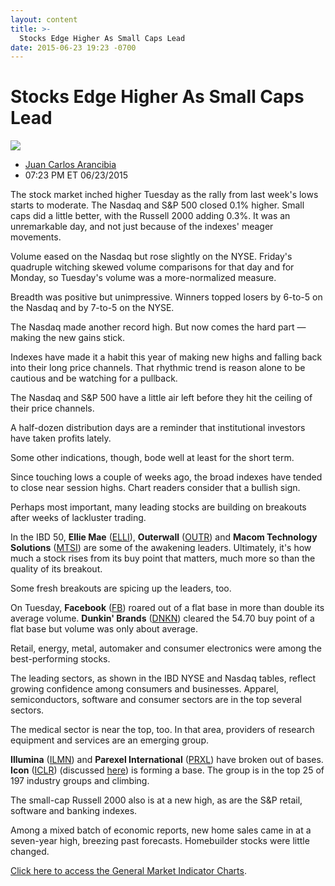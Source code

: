 ```yaml
---
layout: content
title: >-
  Stocks Edge Higher As Small Caps Lead
date: 2015-06-23 19:23 -0700
---
```



Stocks Edge Higher As Small Caps Lead
======================================


![](https://www.investors.com/wp-content/uploads/ibd-migrated-images/MPv_150624_635706707436977683.png)

* [Juan Carlos Arancibia](https://www.investors.com/author/juan-carlos-arancibia/ "Posts by Juan Carlos Arancibia")
* 07:23 PM ET 06/23/2015




  

The stock market inched higher Tuesday as the rally from last week's lows starts to moderate. The Nasdaq and S&P 500 closed 0.1% higher. Small caps did a little better, with the Russell 2000 adding 0.3%. It was an unremarkable day, and not just because of the indexes' meager movements.

  

Volume eased on the Nasdaq but rose slightly on the NYSE. Friday's quadruple witching skewed volume comparisons for that day and for Monday, so Tuesday's volume was a more-normalized measure.

  

Breadth was positive but unimpressive. Winners topped losers by 6-to-5 on the Nasdaq and by 7-to-5 on the NYSE.

  

The Nasdaq made another record high. But now comes the hard part — making the new gains stick.

  

Indexes have made it a habit this year of making new highs and falling back into their long price channels. That rhythmic trend is reason alone to be cautious and be watching for a pullback.

  

The Nasdaq and S&P 500 have a little air left before they hit the ceiling of their price channels.

  

A half-dozen distribution days are a reminder that institutional investors have taken profits lately.

  

Some other indications, though, bode well at least for the short term.

  

Since touching lows a couple of weeks ago, the broad indexes have tended to close near session highs. Chart readers consider that a bullish sign.

  

Perhaps most important, many leading stocks are building on breakouts after weeks of lackluster trading.

  

In the IBD 50, **Ellie Mae** ([ELLI](https://research.investors.com/quote.aspx?symbol=ELLI)), **Outerwall** ([OUTR](https://research.investors.com/quote.aspx?symbol=OUTR)) and **Macom Technology Solutions** ([MTSI](https://research.investors.com/quote.aspx?symbol=MTSI)) are some of the awakening leaders. Ultimately, it's how much a stock rises from its buy point that matters, much more so than the quality of its breakout.

  

Some fresh breakouts are spicing up the leaders, too.

  

On Tuesday, **Facebook** ([FB](https://research.investors.com/quote.aspx?symbol=FB)) roared out of a flat base in more than double its average volume. **Dunkin' Brands** ([DNKN](https://research.investors.com/quote.aspx?symbol=DNKN)) cleared the 54.70 buy point of a flat base but volume was only about average.

  

Retail, energy, metal, automaker and consumer electronics were among the best-performing stocks.

  

The leading sectors, as shown in the IBD NYSE and Nasdaq tables, reflect growing confidence among consumers and businesses. Apparel, semiconductors, software and consumer sectors are in the top several sectors.

  

The medical sector is near the top, too. In that area, providers of research equipment and services are an emerging group.

  

**Illumina** ([ILMN](https://research.investors.com/quote.aspx?symbol=ILMN)) and **Parexel International** ([PRXL](https://research.investors.com/quote.aspx?symbol=PRXL)) have broken out of bases. **Icon** ([ICLR](https://research.investors.com/quote.aspx?symbol=ICLR)) (discussed [here](http://news.investors.com/investing-international-leaders/062315-758613-icon-tinkers-with-share-buybacks.htm)) is forming a base. The group is in the top 25 of 197 industry groups and climbing.

  

The small-cap Russell 2000 also is at a new high, as are the S&P retail, software and banking indexes.

  

Among a mixed batch of economic reports, new home sales came in at a seven-year high, breezing past forecasts. Homebuilder stocks were little changed.

  

[Click here to access the General Market Indicator Charts](https://www.investors.com/pdf/GMI_062415.pdf).




